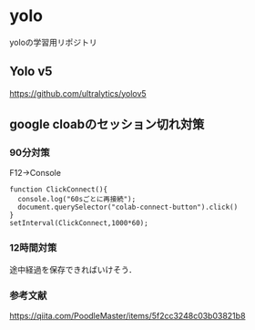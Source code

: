 # yolo
yoloの学習用リポジトリ

## Yolo v5
https://github.com/ultralytics/yolov5

## google cloabのセッション切れ対策
### 90分対策
F12→Console
```
function ClickConnect(){
  console.log("60sごとに再接続");
  document.querySelector("colab-connect-button").click()
}
setInterval(ClickConnect,1000*60);
```
### 12時間対策
途中経過を保存できればいけそう．
### 参考文献
https://qiita.com/PoodleMaster/items/5f2cc3248c03b03821b8
